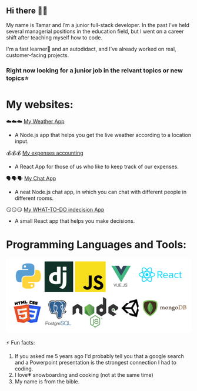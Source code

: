 ## Hi there 👋:blush:

My name is Tamar and I’m a junior full-stack developer.
In the past I’ve held several managerial positions in the education field, but I went on a career shift after teaching myself how to code. 

I'm a fast learner:runner: and an autodidact, and I’ve already worked on real, customer-facing projects.

### Right now looking for a junior job in the relvant topics or new topics:star:

# My websites:
:cloud::cloud::cloud:  [My Weather App](https://tamar-weather-app.herokuapp.com/)
 - A Node.js app that helps you get the live weather according to a location input.

:moneybag::moneybag::moneybag:  [My expenses accounting](https://tamar-expensify.herokuapp.com/)
- A React App for those of us who like to keep track of our expenses.

:speaking_head::speaking_head::speaking_head:  [My Chat App](https://tamars-chat-app.herokuapp.com/)
- A neat Node.js chat app, in which you can chat with different people in different rooms. 

:smirk::smirk::smirk:  [My WHAT-TO-DO indecision App](https://tamar-what-to-do.herokuapp.com/)
- A small React app that helps you make decisions.

# Programming Languages and Tools:

![python](https://github.com/tamarmoshe14/image-temp/blob/main/logos.png "Logos")





⚡ Fun facts:
1. If you asked me 5 years ago I'd probably tell you that a google search and a Powerpoint presentation is the strongest connection I had to coding.
2. I love:heartpulse: snowboarding and cooking (not at the same time)
3. My name is from the bible.
<!--
**tamarmoshe14/tamarmoshe14** is a ✨ _special_ ✨ repository because its `README.md` (this file) appears on your GitHub profile.



-->
